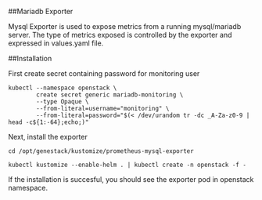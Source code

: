 ##Mariadb Exporter

Mysql Exporter is used to expose metrics from a running mysql/mariadb server. The type of metrics exposed is controlled
by the exporter and expressed in values.yaml file.

##Installation

First create secret containing password for monitoring user
```
kubectl --namespace openstack \
        create secret generic mariadb-monitoring \
        --type Opaque \
        --from-literal=username="monitoring" \
        --from-literal=password="$(< /dev/urandom tr -dc _A-Za-z0-9 | head -c${1:-64};echo;)"
```

Next, install the exporter

```
cd /opt/genestack/kustomize/prometheus-mysql-exporter

kubectl kustomize --enable-helm . | kubectl create -n openstack -f -
```

If the installation is succesful, you should see the exporter pod in openstack namespace.

